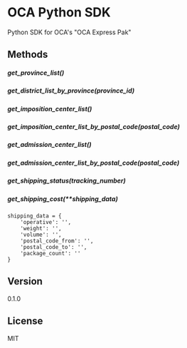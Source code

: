OCA Python SDK
==============

Python SDK for OCA's "OCA Express Pak"


Methods
-------

##### get_province_list()
##### get_district_list_by_province(province_id)
##### get_imposition_center_list()
##### get_imposition_center_list_by_postal_code(postal_code)
##### get_admission_center_list()
##### get_admission_center_list_by_postal_code(postal_code)
##### get_shipping_status(tracking_number)
##### get_shipping_cost(**shipping_data)
```
shipping_data = {
    'operative': '',
    'weight': '',
    'volume': '',
    'postal_code_from': '',
    'postal_code_to': '',
    'package_count': ''
}
```

Version
-------

0.1.0


License
-------

MIT
